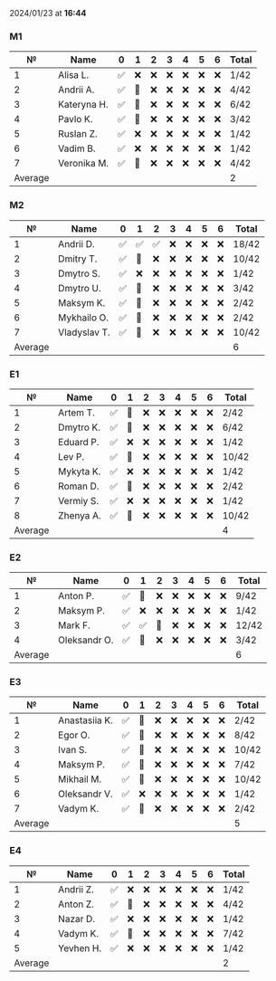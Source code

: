 2024/01/23 at **16:44**
### M1
|№|Name|0|1|2|3|4|5|6|Total|
|-----|-----|-----|-----|-----|-----|-----|-----|-----|-----|
|1|Alisa L.|✅|❌|❌|❌|❌|❌|❌|1/42|
|2|Andrii A.|✅|🔄|❌|❌|❌|❌|❌|4/42|
|3|Kateryna H.|✅|🔄|❌|❌|❌|❌|❌|6/42|
|4|Pavlo K.|✅|🔄|❌|❌|❌|❌|❌|3/42|
|5|Ruslan Z.|✅|❌|❌|❌|❌|❌|❌|1/42|
|6|Vadim B.|✅|❌|❌|❌|❌|❌|❌|1/42|
|7|Veronika M.|✅|🔄|❌|❌|❌|❌|❌|4/42|
|Average|||||||||2|
### M2
|№|Name|0|1|2|3|4|5|6|Total|
|-----|-----|-----|-----|-----|-----|-----|-----|-----|-----|
|1|Andrii D.|✅|✅|✅|❌|❌|❌|❌|18/42|
|2|Dmitry T.|✅|🔄|❌|❌|❌|❌|❌|10/42|
|3|Dmytro S.|✅|❌|❌|❌|❌|❌|❌|1/42|
|4|Dmytro U.|✅|🔄|❌|❌|❌|❌|❌|3/42|
|5|Maksym K.|✅|🔄|❌|❌|❌|❌|❌|2/42|
|6|Mykhailo O.|✅|🔄|❌|❌|❌|❌|❌|2/42|
|7|Vladyslav T.|✅|🔄|❌|❌|❌|❌|❌|10/42|
|Average|||||||||6|
### E1
|№|Name|0|1|2|3|4|5|6|Total|
|-----|-----|-----|-----|-----|-----|-----|-----|-----|-----|
|1|Artem T.|✅|🔄|❌|❌|❌|❌|❌|2/42|
|2|Dmytro K.|✅|🔄|❌|❌|❌|❌|❌|6/42|
|3|Eduard P.|✅|❌|❌|❌|❌|❌|❌|1/42|
|4|Lev P.|✅|🔄|❌|❌|❌|❌|❌|10/42|
|5|Mykyta K.|✅|❌|❌|❌|❌|❌|❌|1/42|
|6|Roman D.|✅|🔄|❌|❌|❌|❌|❌|2/42|
|7|Vermiy S.|✅|❌|❌|❌|❌|❌|❌|1/42|
|8|Zhenya A.|✅|🔄|❌|❌|❌|❌|❌|10/42|
|Average|||||||||4|
### E2
|№|Name|0|1|2|3|4|5|6|Total|
|-----|-----|-----|-----|-----|-----|-----|-----|-----|-----|
|1|Anton P.|✅|🔄|❌|❌|❌|❌|❌|9/42|
|2|Maksym P.|✅|❌|❌|❌|❌|❌|❌|1/42|
|3|Mark F.|✅|✅|🔄|❌|❌|❌|❌|12/42|
|4|Oleksandr O.|✅|🔄|❌|❌|❌|❌|❌|3/42|
|Average|||||||||6|
### E3
|№|Name|0|1|2|3|4|5|6|Total|
|-----|-----|-----|-----|-----|-----|-----|-----|-----|-----|
|1|Anastasiia K.|✅|🔄|❌|❌|❌|❌|❌|2/42|
|2|Egor O.|✅|🔄|❌|❌|❌|❌|❌|8/42|
|3|Ivan S.|✅|🔄|❌|❌|❌|❌|❌|10/42|
|4|Maksym P.|✅|🔄|❌|❌|❌|❌|❌|7/42|
|5|Mikhail M.|✅|🔄|❌|❌|❌|❌|❌|10/42|
|6|Oleksandr V.|✅|❌|❌|❌|❌|❌|❌|1/42|
|7|Vadym K.|✅|🔄|❌|❌|❌|❌|❌|2/42|
|Average|||||||||5|
### E4
|№|Name|0|1|2|3|4|5|6|Total|
|-----|-----|-----|-----|-----|-----|-----|-----|-----|-----|
|1|Andrii Z.|✅|❌|❌|❌|❌|❌|❌|1/42|
|2|Anton Z.|✅|🔄|❌|❌|❌|❌|❌|4/42|
|3|Nazar D.|✅|❌|❌|❌|❌|❌|❌|1/42|
|4|Vadym K.|✅|🔄|❌|❌|❌|❌|❌|7/42|
|5|Yevhen H.|✅|❌|❌|❌|❌|❌|❌|1/42|
|Average|||||||||2|
